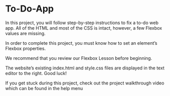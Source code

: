# To-Do-App
In this project, you will follow step-by-step instructions to fix a to-do web app. All of the HTML and most of the CSS is intact, however, a few Flexbox values are missing.

In order to complete this project, you must know how to set an element’s Flexbox properties.

We recommend that you review our Flexbox Lesson before beginning.

The website’s existing index.html and style.css files are displayed in the text editor to the right. Good luck!

If you get stuck during this project, check out the project walkthrough video which can be found in the help menu

